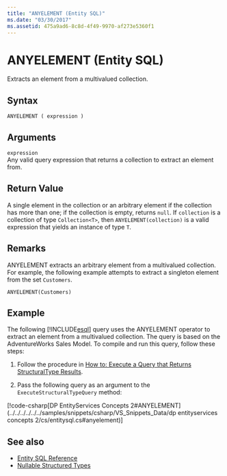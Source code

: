 ```yaml
---
title: "ANYELEMENT (Entity SQL)"
ms.date: "03/30/2017"
ms.assetid: 475a9ad6-8c8d-4f49-9970-af273e5360f1
---
```

# ANYELEMENT (Entity SQL)
Extracts an element from a multivalued collection.  
  
## Syntax  
  
```  
ANYELEMENT ( expression )  
```  
  
## Arguments  
 `expression`  
 Any valid query expression that returns a collection to extract an element from.  
  
## Return Value  
 A single element in the collection or an arbitrary element if the collection has more than one; if the collection is empty, returns `null`. If `collection` is a collection of type `Collection<T>`, then `ANYELEMENT(collection)` is a valid expression that yields an instance of type `T`.  
  
## Remarks  
 ANYELEMENT extracts an arbitrary element from a multivalued collection. For example, the following example attempts to extract a singleton element from the set `Customers`.  
  
```  
ANYELEMENT(Customers)  
```  
  
## Example  
 The following [!INCLUDE[esql](../../../../../../includes/esql-md.md)] query uses the ANYELEMENT operator to extract an element from a multivalued collection. The query is based on the AdventureWorks Sales Model. To compile and run this query, follow these steps:  
  
1. Follow the procedure in [How to: Execute a Query that Returns StructuralType Results](../how-to-execute-a-query-that-returns-structuraltype-results.md).  
  
2. Pass the following query as an argument to the `ExecuteStructuralTypeQuery` method:  
  
 [!code-csharp[DP EntityServices Concepts 2#ANYELEMENT](../../../../../../samples/snippets/csharp/VS_Snippets_Data/dp entityservices concepts 2/cs/entitysql.cs#anyelement)]  
  
## See also

- [Entity SQL Reference](entity-sql-reference.md)
- [Nullable Structured Types](nullable-structured-types-entity-sql.md)
